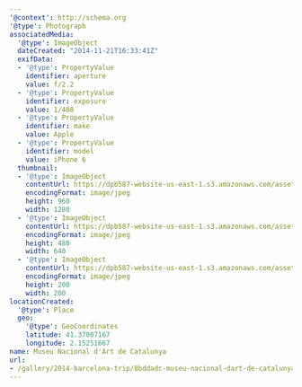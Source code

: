 ```yaml
---
'@context': http://schema.org
'@type': Photograph
associatedMedia:
  '@type': ImageObject
  dateCreated: "2014-11-21T16:33:41Z"
  exifData:
  - '@type': PropertyValue
    identifier: aperture
    value: f/2.2
  - '@type': PropertyValue
    identifier: exposure
    value: 1/408
  - '@type': PropertyValue
    identifier: make
    value: Apple
  - '@type': PropertyValue
    identifier: model
    value: iPhone 6
  thumbnail:
  - '@type': ImageObject
    contentUrl: https://dpb587-website-us-east-1.s3.amazonaws.com/asset/gallery/2014-barcelona-trip/8bddadc-museu-nacional-dart-de-catalunya~1280.jpg
    encodingFormat: image/jpeg
    height: 960
    width: 1280
  - '@type': ImageObject
    contentUrl: https://dpb587-website-us-east-1.s3.amazonaws.com/asset/gallery/2014-barcelona-trip/8bddadc-museu-nacional-dart-de-catalunya~640w.jpg
    encodingFormat: image/jpeg
    height: 480
    width: 640
  - '@type': ImageObject
    contentUrl: https://dpb587-website-us-east-1.s3.amazonaws.com/asset/gallery/2014-barcelona-trip/8bddadc-museu-nacional-dart-de-catalunya~200x200.jpg
    encodingFormat: image/jpeg
    height: 200
    width: 200
locationCreated:
  '@type': Place
  geo:
    '@type': GeoCoordinates
    latitude: 41.37007167
    longitude: 2.15251667
name: Museu Nacional d'Art de Catalunya
url:
- /gallery/2014-barcelona-trip/8bddadc-museu-nacional-dart-de-catalunya.html
---
```

